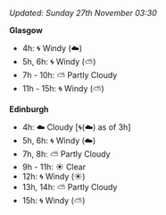 *Updated: Sunday 27th November 03:30*

**Glasgow**

* 4h: :cyclone: Windy (:cloud:)
* 5h, 6h: :cyclone: Windy (:partly_sunny:)
* 7h - 10h: :partly_sunny: Partly Cloudy
* 11h - 15h: :cyclone: Windy (:partly_sunny:)

**Edinburgh**

* 4h: :cloud: Cloudy [:cyclone:(:cloud:) as of 3h]
* 5h, 6h: :cyclone: Windy (:cloud:)
* 7h, 8h: :partly_sunny: Partly Cloudy
* 9h - 11h: :sunny: Clear
* 12h: :cyclone: Windy (:sunny:)
* 13h, 14h: :partly_sunny: Partly Cloudy
* 15h: :cyclone: Windy (:partly_sunny:)
